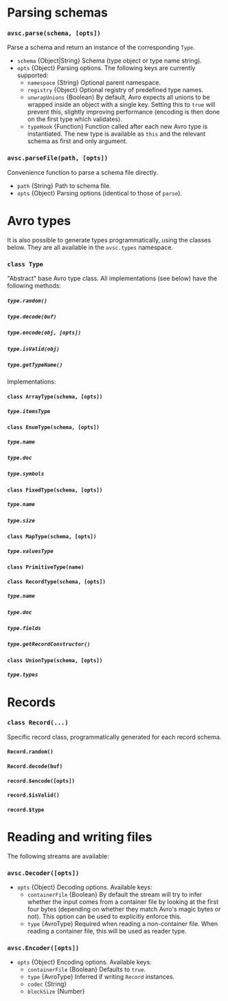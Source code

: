 # Parsing schemas

### `avsc.parse(schema, [opts])`

Parse a schema and return an instance of the corresponding `Type`.

+ `schema` {Object|String} Schema (type object or type name string).
+ `opts` {Object} Parsing options. The following keys are currently supported:
  + `namespace` {String} Optional parent namespace.
  + `registry` {Object} Optional registry of predefined type names.
  + `unwrapUnions` {Boolean} By default, Avro expects all unions to be wrapped inside an object with a single key. Setting this to `true` will prevent this, slightly improving performance (encoding is then done on the first type which validates).
  + `typeHook` {Function} Function called after each new Avro type is instantiated. The new type is available as `this` and the relevant schema as first and only argument.

### `avsc.parseFile(path, [opts])`

Convenience function to parse a schema file directly.

+ `path` {String} Path to schema file.
+ `opts` {Object} Parsing options (identical to those of `parse`).


# Avro types

It is also possible to generate types programmatically, using the classes below. They are all available in the `avsc.types` namespace.

### `class Type`

"Abstract" base Avro type class. All implementations (see below) have the following methods:

##### `type.random()`
##### `type.decode(buf)`
##### `type.encode(obj, [opts])`
##### `type.isValid(obj)`
##### `type.getTypeName()`

Implementations:

#### `class ArrayType(schema, [opts])`
##### `type.itemsType`

#### `class EnumType(schema, [opts])`
##### `type.name`
##### `type.doc`
##### `type.symbols`

#### `class FixedType(schema, [opts])`
##### `type.name`
##### `type.size`

#### `class MapType(schema, [opts])`
##### `type.valuesType`

#### `class PrimitiveType(name)`

#### `class RecordType(schema, [opts])`
##### `type.name`
##### `type.doc`
##### `type.fields`
##### `type.getRecordConstructor()`

#### `class UnionType(schema, [opts])`
##### `type.types`

# Records

### `class Record(...)`

Specific record class, programmatically generated for each record schema.

#### `Record.random()`
#### `Record.decode(buf)`
#### `record.$encode([opts])`
#### `record.$isValid()`
#### `record.$type`

# Reading and writing files

The following streams are available:

### `avsc.Decoder([opts])`

+ `opts` {Object} Decoding options. Available keys:
  + `containerFile` {Boolean} By default the stream will try to infer whether the input comes from a container file by looking at the first four bytes (depending on whether they match Avro's magic bytes or not). This option can be used to explicitly enforce this.
  + `type` {AvroType} Required when reading a non-container file. When reading a container file, this will be used as reader type.

### `avsc.Encoder([opts])`

+ `opts` {Object} Encoding options. Available keys:
  + `containerFile` {Boolean} Defaults to `true`.
  + `type` {AvroType} Inferred if writing `Record` instances.
  + `codec` {String}
  + `blockSize` {Number}
